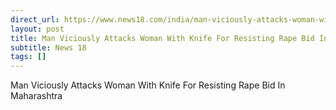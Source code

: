 ```yaml
---
direct_url: https://www.news18.com/india/man-viciously-attacks-woman-with-knife-for-resisting-rape-bid-in-maharashtra-9251160.html
layout: post
title: Man Viciously Attacks Woman With Knife For Resisting Rape Bid In Maharashtra
subtitle: News 18
tags: []
---
```


Man Viciously Attacks Woman With Knife For Resisting Rape Bid In Maharashtra
